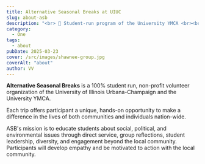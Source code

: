 ```yaml
---
title: Alternative Seasonal Breaks at UIUC
slug: about-asb
description: "<br> 🌲 Student-run program of the University YMCA <br><br> 🚐 Volunteer across the US during spring break <br><br> 🛠️ Make a meaningful impact on social issues <br>"
category:
  - One
tags:
  - about
pubDate: 2025-03-23
cover: /src/images/shawnee-group.jpg
coverAlt: "about"
author: VV
---
```


**Alternative Seasonal Breaks** is a 100% student run, non-profit volunteer organization of the University of Illinois Urbana-Champaign and the University YMCA.

Each trip offers participant a unique, hands-on opportunity to make a difference in the lives of both communities and individuals nation-wide.

ASB's mission is to educate students about social, political, and environmental issues through direct service, group reflections, student leadership, diversity, and engagement beyond the local community. Participants will develop empathy and be motivated to action with the local community.
